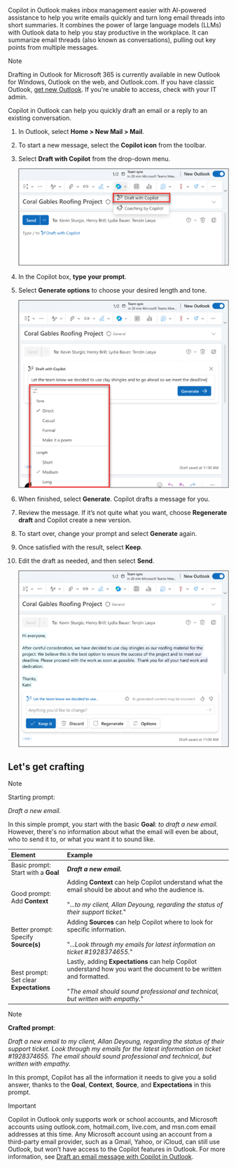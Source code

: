 Copilot in Outlook makes inbox management easier with AI-powered assistance to help you write emails quickly and turn long email threads into short summaries. It combines the power of large language models (LLMs) with Outlook data to help you stay productive in the workplace. It can summarize email threads (also known as conversations), pulling out key points from multiple messages.

> [!NOTE]
> Drafting in Outlook for Microsoft 365 is currently available in new Outlook for Windows, Outlook on the web, and Outlook.com. If you have classic Outlook, [get new Outlook](https://support.microsoft.com/office/start-using-new-outlook-for-windows-4395454d-cb2f-4c16-bb24-fa4bb36650ae). If you're unable to access, check with your IT admin.

Copilot in Outlook can help you quickly draft an email or a reply to an existing conversation.

1. In Outlook, select **Home > New Mail > Mail**.

1. To start a new message, select the **Copilot icon** from the toolbar.

1. Select **Draft with Copilot** from the drop-down menu.

    ![Screenshot of the Copilot icon in the Outlook toolbar.](../media/copilot-toolbar-outlook.png)

1. In the Copilot box, **type your prompt**.

1. Select **Generate options** to choose your desired length and tone.

    ![Screenshot of the available options to customize your draft in Copilot in Outlook.](../media/copilot-generate-options-outlook.png)

1. When finished, select **Generate**. Copilot drafts a message for you.

1. Review the message. If it’s not quite what you want, choose **Regenerate draft** and Copilot create a new version.

1. To start over, change your prompt and select **Generate** again.

1. Once satisfied with the result, select **Keep**.

1. Edit the draft as needed, and then select **Send**.

    ![Screenshot of a draft email generated by Copilot in Outlook.](../media/copilot-draft-results-outlook.png)

## Let's get crafting

> [!NOTE]
> Starting prompt:
>
> _Draft a new email._

In this simple prompt, you start with the basic **Goal**: _to draft a new email._ However, there's no information about what the email will even be about, who to send it to, or what you want it to sound like.

| Element | Example |
| :------ | :------- |
| Basic prompt: <br>Start with a **Goal** | **_Draft a new email._** |
| Good prompt: <br>Add **Context** | Adding **Context** can help Copilot understand what the email should be about and who the audience is.<br><br>"_...to my client, Allan Deyoung, regarding the status of their support ticket._" |
| Better prompt: <br>Specify **Source(s)** | Adding **Sources** can help Copilot where to look for specific information.<br><br>"_...Look through my emails for latest information on ticket #1928374655._" |
| Best prompt: <br>Set clear **Expectations** | Lastly, adding **Expectations** can help Copilot understand how you want the document to be written and formatted.<br><br>"_The email should sound professional and technical, but written with empathy._" |

> [!NOTE]
> **Crafted prompt**:
>
> _Draft a new email to my client, Allan Deyoung, regarding the status of their support ticket. Look through my emails for the latest information on ticket #1928374655. The email should sound professional and technical, but written with empathy._

In this prompt, Copilot has all the information it needs to give you a solid answer, thanks to the **Goal**, **Context**, **Source**, and **Expectations** in this prompt. 

> [!IMPORTANT]
> Copilot in Outlook only supports work or school accounts, and Microsoft accounts using outlook.com, hotmail.com, live.com, and msn.com email addresses at this time. Any Microsoft account using an account from a third-party email provider, such as a Gmail, Yahoo, or iCloud, can still use Outlook, but won’t have access to the Copilot features in Outlook. For more information, see [Draft an email message with Copilot in Outlook](https://support.microsoft.com/office/draft-an-email-message-with-copilot-in-outlook-3eb1d053-89b8-491c-8a6e-746015238d9b).